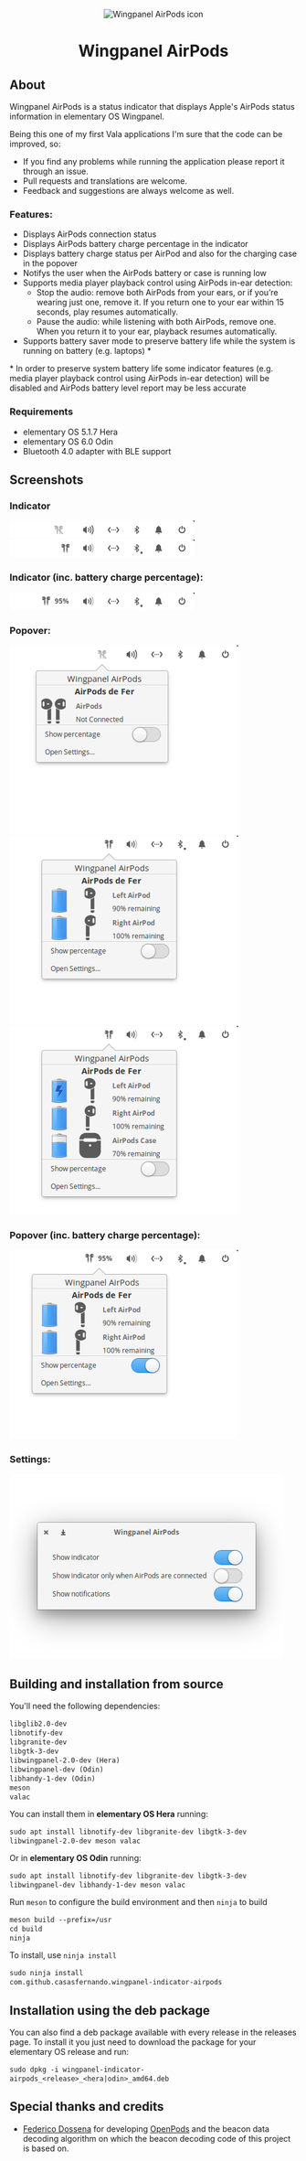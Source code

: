 <p align="center">
  <img src="data/icons/128/com.github.casasfernando.wingpanel-indicator-airpods.svg" alt="Wingpanel AirPods icon" />
</p>
<h1 align="center">Wingpanel AirPods</h1>

## About

Wingpanel AirPods is a status indicator that displays Apple's AirPods status information in elementary OS Wingpanel.

Being this one of my first Vala applications I'm sure that the code can be improved, so:

- If you find any problems while running the application please report it through an issue.
- Pull requests and translations are welcome.
- Feedback and suggestions are always welcome as well.

### Features:

- Displays AirPods connection status
- Displays AirPods battery charge percentage in the indicator
- Displays battery charge status per AirPod and also for the charging case in the popover
- Notifys the user when the AirPods battery or case is running low
- Supports media player playback control using AirPods in-ear detection:
    - Stop the audio: remove both AirPods from your ears, or if you’re wearing just one, remove it. If you return one to your ear within 15 seconds, play resumes automatically.
    - Pause the audio: while listening with both AirPods, remove one. When you return it to your ear, playback resumes automatically.
- Supports battery saver mode to preserve battery life while the system is running on battery (e.g. laptops) *

\* In order to preserve system battery life some indicator features (e.g. media player playback control using AirPods in-ear detection) will be disabled and AirPods battery level report may be less accurate

### Requirements

- elementary OS 5.1.7 Hera
- elementary OS 6.0 Odin
- Bluetooth 4.0 adapter with BLE support

## Screenshots

### Indicator
![Screenshot](data/screenshots/screenshot_1.png)
![Screenshot](data/screenshots/screenshot_2.png)
### Indicator (inc. battery charge percentage):
![Screenshot](data/screenshots/screenshot_3.png)
### Popover:
![Screenshot](data/screenshots/screenshot_4.png)
![Screenshot](data/screenshots/screenshot_5.png)
![Screenshot](data/screenshots/screenshot_6.png)
### Popover (inc. battery charge percentage):
![Screenshot](data/screenshots/screenshot_7.png)
### Settings:
![Screenshot](data/screenshots/screenshot_8.png)

## Building and installation from source

You'll need the following dependencies:

```
libglib2.0-dev
libnotify-dev
libgranite-dev
libgtk-3-dev
libwingpanel-2.0-dev (Hera)
libwingpanel-dev (Odin)
libhandy-1-dev (Odin)
meson
valac
```

You can install them in **elementary OS Hera** running:

```
sudo apt install libnotify-dev libgranite-dev libgtk-3-dev libwingpanel-2.0-dev meson valac
```

Or in **elementary OS Odin** running:

```
sudo apt install libnotify-dev libgranite-dev libgtk-3-dev libwingpanel-dev libhandy-1-dev meson valac
```

Run `meson` to configure the build environment and then `ninja` to build

```
meson build --prefix=/usr
cd build
ninja
```

To install, use `ninja install`

```
sudo ninja install
com.github.casasfernando.wingpanel-indicator-airpods
```

## Installation using the deb package

You can also find a deb package available with every release in the releases page.
To install it you just need to download the package for your elementary OS release and run:

```
sudo dpkg -i wingpanel-indicator-airpods_<release>_<hera|odin>_amd64.deb
```

## Special thanks and credits

 - [Federico Dossena](https://github.com/adolfintel) for developing [OpenPods](https://github.com/adolfintel/OpenPods) and the beacon data decoding algorithm on which the beacon decoding code of this project is based on.
